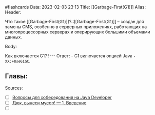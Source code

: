 #flashcards
Data: 2023-02-03 23:13
Title: [[Garbage-First(G1)]]
Alias:
Header:

Что такое [[Garbage-First(G1)]]?::[[Garbage-First(G1)]] – создан для замены CMS, особенно в серверных приложениях, работающих на многопроцессорных серверах и оперирующих большими объемами данных.
<!--SR:!2023-03-14,3,270-->



Body:


Как включается G1?
!---
Ответ:
	- G1 включается опцией Java `-XX:+UseG1GC`.
<!--SR:!2023-03-14,3,330-->




Главы:
-


Sources:
- [ ] [Вопросы для собеседования на Java Developer](https://github.com/enhorse/java-interview/blob/master/README.md#%D0%9E%D0%9E%D0%9F)
- [ ] [Дюк, вынеси мусор! — 1. Введение](https://habr.com/ru/post/269621/)
- [ ] []()
